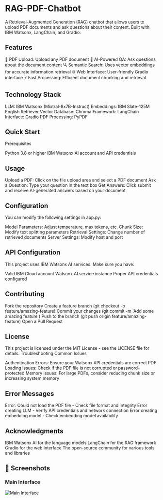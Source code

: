 # RAG-PDF-Chatbot
A Retrieval-Augmented Generation (RAG) chatbot that allows users to upload PDF documents and ask questions about their content. Built with IBM Watsonx, LangChain, and Gradio.

## Features

📄 PDF Upload: Upload any PDF document
🤖 AI-Powered QA: Ask questions about the document content
🔍 Semantic Search: Uses vector embeddings for accurate information retrieval
🌐 Web Interface: User-friendly Gradio interface
⚡ Fast Processing: Efficient document chunking and retrieval

## Technology Stack

LLM: IBM Watsonx (Mixtral-8x7B-Instruct)
Embeddings: IBM Slate-125M English Retriever
Vector Database: Chroma
Framework: LangChain
Interface: Gradio
PDF Processing: PyPDF

## Quick Start
Prerequisites

Python 3.8 or higher
IBM Watsonx AI account and API credentials

## Usage

Upload a PDF: Click on the file upload area and select a PDF document
Ask a Question: Type your question in the text box
Get Answers: Click submit and receive AI-generated answers based on your document

## Configuration
You can modify the following settings in app.py:

Model Parameters: Adjust temperature, max tokens, etc.
Chunk Size: Modify text splitting parameters
Retrieval Settings: Change number of retrieved documents
Server Settings: Modify host and port

## API Configuration
This project uses IBM Watsonx AI services. Make sure you have:

Valid IBM Cloud account
Watsonx AI service instance
Proper API credentials configured

## Contributing

Fork the repository
Create a feature branch (git checkout -b feature/amazing-feature)
Commit your changes (git commit -m 'Add some amazing feature')
Push to the branch (git push origin feature/amazing-feature)
Open a Pull Request

## License
This project is licensed under the MIT License - see the LICENSE file for details.
Troubleshooting
Common Issues

Authentication Errors: Ensure your Watsonx API credentials are correct
PDF Loading Issues: Check if the PDF file is not corrupted or password-protected
Memory Issues: For large PDFs, consider reducing chunk size or increasing system memory

## Error Messages

Error: Could not load the PDF file - Check file format and integrity
Error creating LLM - Verify API credentials and network connection
Error creating embedding model - Check embedding model availability

## Acknowledgments

IBM Watsonx AI for the language models
LangChain for the RAG framework
Gradio for the web interface
The open-source community for various tools and libraries

## 📸 Screenshots

### Main Interface
![Main Interface](<img width="1918" height="870" alt="Image" src="https://github.com/user-attachments/assets/d141f6ad-23e8-4de9-a752-4dac41e649ae" />)
